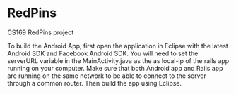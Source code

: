 RedPins
=======

CS169 RedPins project

To build the Android App, first open the application in Eclipse with the latest Android SDK and Facebook Android SDK. You will need to set the serverURL variable in the MainActivity.java as the as local-ip of the rails app running on your computer. Make sure that both Android app and Rails app are running on the same network to be able to connect to the server through a common router. Then build the app using Eclipse.
